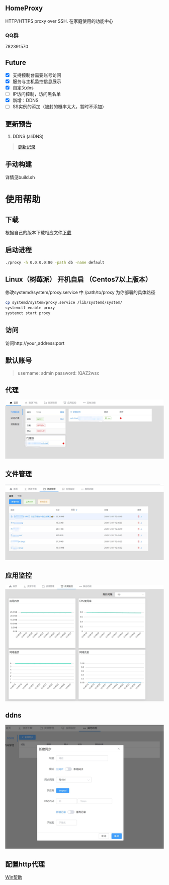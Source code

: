 ## HomeProxy
HTTP/HTTPS proxy over SSH. 在家庭使用的功能中心

### QQ群
782391570

## Future
- [x] 支持控制台需要账号访问
- [x] 服务与主机监控信息展示
- [x] 自定义dns
- [ ] IP访问控制，访问黑名单
- [x] 新增：DDNS
- [ ] SS实例的添加（被封的概率太大，暂时不添加）

## 更新预告
1. DDNS (aliDNS)
> [更新记录](/doc/update.md)

## 手动构建
详情见build.sh

# 使用帮助
## 下载
根据自己的版本下载相应文件[下载](https://github.com/lilacsheep/HomeCenter/releases)

## 启动进程
```bash
./proxy -h 0.0.0.0:80 -path db -name default
```
## Linux（树莓派） 开机自启 （Centos7以上版本）
修改systemd/system/proxy.service 中 /path/to/proxy 为你部署的具体路径

```bash
cp systemd/system/proxy.service /lib/systemd/system/
systemctl enable proxy
systemct start proxy
```
## 访问
访问http://your_address:port

## 默认账号
> username: admin
> password: !QAZ2wsx

## 代理
![](/pic/start.jpg)

## 文件管理
![](/pic/file.jpg)

## 应用监控
![](/pic/monitor.jpg)

## ddns
![](/pic/ddns.jpg)

## 配置http代理
[Win帮助](https://jingyan.baidu.com/article/72ee561a053a87e16138dfed.html)